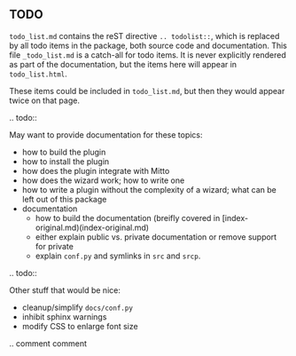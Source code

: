 ## TODO

`todo_list.md` contains the reST directive `.. todolist::`, which is
replaced by all todo items in the package, both source code and
documentation. This file `_todo_list.md` is a catch-all for todo
items.  It is never explicitly rendered as part of the documentation,
but the items here will appear in `todo_list.html`.

These items could be included in `todo_list.md`, but then they would
appear twice on that page.

.. todo::

   May want to provide documentation for these topics:

   * how to build the plugin
   * how to install the plugin
   * how does the plugin integrate with Mitto
   * how does the wizard work; how to write one
   * how to write a plugin without the complexity of a wizard; what
     can be left out of this package
   * documentation
	 * how to build the documentation (breifly covered in 
	   [index-original.md)(index-original.md)
	 * either explain public vs. private documentation or remove support
	   for private
     * explain `conf.py` and symlinks in `src` and `srcp`.

.. todo::

   Other stuff that would be nice:

   * cleanup/simplify `docs/conf.py`
   * inhibit sphinx warnings
   * modify CSS to enlarge font size


.. comment
   comment
